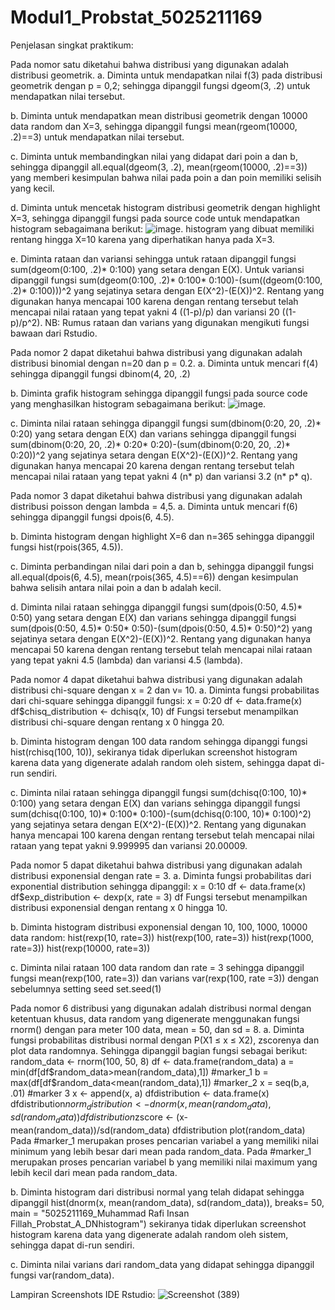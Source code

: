 # Modul1_Probstat_5025211169
Penjelasan singkat praktikum:

Pada nomor satu diketahui bahwa distribusi yang digunakan adalah distribusi geometrik. 
  a. Diminta untuk mendapatkan nilai f(3) pada distribusi geometrik dengan p = 0,2; sehingga dipanggil fungsi dgeom(3, .2) untuk mendapatkan nilai tersebut. 
  
  b. Diminta untuk mendapatkan mean distribusi geometrik dengan 10000 data random dan X=3, sehingga dipanggil fungsi mean(rgeom(10000, .2)==3) untuk mendapatkan nilai tersebut.
  
  c. Diminta untuk membandingkan nilai yang didapat dari poin a dan b, sehingga dipanggil all.equal(dgeom(3, .2), mean(rgeom(10000, .2)==3)) yang memberi kesimpulan bahwa nilai pada poin a dan poin memiliki selisih yang kecil. 
  
  d. Diminta untuk mencetak histogram distribusi geometrik dengan highlight X=3, sehingga dipanggil fungsi pada source code untuk mendapatkan histogram sebagaimana berikut: ![image](https://user-images.githubusercontent.com/78022264/195272441-fc2391e4-5ba8-45fa-90f3-c8b8f71a49ef.png). histogram yang dibuat memiliki rentang hingga X=10 karena yang diperhatikan hanya pada X=3.
  
  e. Diminta rataan dan variansi sehingga untuk rataan dipanggil fungsi sum(dgeom(0:100, .2)* 0:100) yang setara dengan E(X). Untuk variansi dipanggil fungsi sum(dgeom(0:100, .2)* 0:100* 0:100)-(sum((dgeom(0:100, .2)* 0:100)))^2 yang sejatinya setara dengan E(X^2)-(E(X))^2. Rentang yang digunakan hanya mencapai 100 karena dengan rentang tersebut telah mencapai nilai rataan yang tepat yakni 4 ((1-p)/p) dan variansi 20 ((1-p)/p^2).
  NB: Rumus rataan dan varians yang digunakan mengikuti fungsi bawaan dari Rstudio.


Pada nomor 2 dapat diketahui bahwa distribusi yang digunakan adalah distribusi binomial dengan n=20 dan p = 0.2.
  a. Diminta untuk mencari f(4) sehingga dipanggil fungsi dbinom(4, 20, .2)
  
  b. Diminta grafik histogram sehingga dipanggil fungsi pada source code yang menghasilkan histogram sebagaimana berikut: ![image](https://user-images.githubusercontent.com/78022264/195274351-e63231f9-2f98-4701-a93b-c8b7f148a09c.png).
  
  c. Diminta nilai rataan sehingga dipanggil fungsi sum(dbinom(0:20, 20, .2)* 0:20) yang setara dengan E(X) dan varians sehingga dipanggil fungsi sum(dbinom(0:20, 20, .2)* 0:20* 0:20)-(sum(dbinom(0:20, 20, .2)* 0:20))^2 yang sejatinya setara dengan E(X^2)-(E(X))^2. Rentang yang digunakan hanya mencapai 20 karena dengan rentang tersebut telah mencapai nilai rataan yang tepat yakni 4 (n* p) dan variansi 3.2 (n* p* q).
  
Pada nomor 3 dapat diketahui bahwa distribusi yang digunakan adalah distribusi poisson dengan lambda = 4,5.
  a. Diminta untuk mencari f(6) sehingga dipanggil fungsi dpois(6, 4.5).
  
  b. Diminta histogram dengan highlight X=6 dan n=365 sehingga dipanggil fungsi hist(rpois(365, 4.5)).
  
  c. Diminta perbandingan  nilai dari poin a dan b, sehingga dipanggil fungsi all.equal(dpois(6, 4.5), mean(rpois(365, 4.5)==6)) dengan kesimpulan bahwa selisih antara nilai poin a dan b adalah kecil.
  
  d. Diminta nilai rataan sehingga dipanggil fungsi sum(dpois(0:50, 4.5)* 0:50) yang setara dengan E(X) dan varians sehingga dipanggil fungsi sum(dpois(0:50, 4.5)* 0:50* 0:50)-(sum(dpois(0:50, 4.5)* 0:50)^2) yang sejatinya setara dengan E(X^2)-(E(X))^2. Rentang yang digunakan hanya mencapai 50 karena dengan rentang tersebut telah mencapai nilai rataan yang tepat yakni 4.5 (lambda) dan variansi 4.5 (lambda).
  
  
Pada nomor 4 dapat diketahui bahwa distribusi yang digunakan adalah distribusi chi-square dengan x = 2 dan v= 10.
  a. Diminta fungsi probabilitas dari chi-square sehingga dipanggil fungsi:
      x = 0:20
      df <- data.frame(x)
      df$chisq_distribution <- dchisq(x, 10)
      df
    Fungsi tersebut menampilkan distribusi chi-square dengan rentang x 0 hingga 20.
    
  b. Diminta histogram dengan 100 data random sehingga dipanggi fungsi hist(rchisq(100, 10)), sekiranya tidak diperlukan screenshot histogram karena data yang digenerate adalah random oleh sistem, sehingga dapat di-run sendiri.
  
  c. Diminta nilai rataan sehingga dipanggil fungsi sum(dchisq(0:100, 10)* 0:100) yang setara dengan E(X) dan varians sehingga dipanggil fungsi sum(dchisq(0:100, 10)* 0:100* 0:100)-(sum(dchisq(0:100, 10)* 0:100)^2) yang sejatinya setara dengan E(X^2)-(E(X))^2. Rentang yang digunakan hanya mencapai 100 karena dengan rentang tersebut telah mencapai nilai rataan yang tepat yakni 9.999995 dan variansi 20.00009.
  

Pada nomor 5 dapat diketahui bahwa distribusi yang digunakan adalah distribusi exponensial dengan rate = 3.
  a. Diminta fungsi probabilitas dari exponential distribution sehingga dipanggil:
      x = 0:10
      df <- data.frame(x)
      df$exp_distribution <- dexp(x, rate = 3)
      df
     Fungsi tersebut menampilkan distribusi exponensial dengan rentang x 0 hingga 10.
     
  b. Diminta histogram distribusi exponensial dengan 10, 100, 1000, 10000 data random:
      hist(rexp(10, rate=3))
      hist(rexp(100, rate=3))
      hist(rexp(1000, rate=3))
      hist(rexp(10000, rate=3))
      
  c. Diminta nilai rataan 100 data random dan rate = 3 sehingga dipanggil fungsi mean(rexp(100, rate=3)) dan varians var(rexp(100, rate =3)) dengan sebelumnya setting seed set.seed(1)
  
  
Pada nomor 6 distribusi yang digunakan adalah distribusi normal dengan ketentuan khusus, data random yang digenerate menggunakan fungsi rnorm() dengan para meter 100 data, mean = 50, dan sd = 8.
  a. Diminta fungsi probabilitas distribusi normal dengan P(X1 ≤ x ≤ X2), zscorenya dan plot data randomnya. Sehingga dipanggil bagian fungsi sebagai berikut:
      random_data <- rnorm(100, 50, 8)
      df <- data.frame(random_data)
      a = min(df[df$random_data>mean(random_data),1]) #marker_1
      b = max(df[df$random_data<mean(random_data),1]) #marker_2
      x = seq(b,a, .01) #marker 3
      x <- append(x, a) 
      dfdistribution <- data.frame(x)
      dfdistribution$norm_distribution <- dnorm(x, mean(random_data), sd(random_data))
      dfdistribution$zscore <- (x-mean(random_data))/sd(random_data)
      dfdistribution
      plot(random_data)
    Pada #marker_1 merupakan proses pencarian variabel a yang memiliki nilai minimum yang lebih besar dari mean pada random_data. Pada #marker_1 merupakan proses pencarian variabel b yang memiliki nilai maximum yang lebih kecil dari mean pada random_data. 
    
  b. Diminta histogram dari distribusi normal yang telah didapat sehingga dipanggil     hist(dnorm(x, mean(random_data), sd(random_data)), breaks= 50, main = "5025211169_Muhammad Rafi Insan Fillah_Probstat_A_DNhistogram")
      sekiranya tidak diperlukan screenshot histogram karena data yang digenerate adalah  random oleh sistem, sehingga dapat di-run sendiri.
      
  c. Diminta nilai varians dari random_data yang didapat sehingga dipanggil fungsi var(random_data).
  

Lampiran Screenshots IDE Rstudio:
![Screenshot (389)](https://user-images.githubusercontent.com/78022264/195270909-1ba2354f-77be-4974-8b75-84cdc2b9a10e.png)
